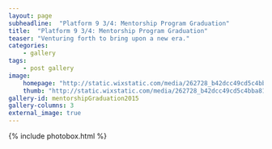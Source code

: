```yaml
---
layout: page
subheadline:  "Platform 9 3/4: Mentorship Program Graduation"
title:  "Platform 9 3/4: Mentorship Program Graduation"
teaser: "Venturing forth to bring upon a new era."
categories:
    - gallery
tags:
    - post gallery
image:
    homepage: "http://static.wixstatic.com/media/262728_b42dcc49cd5c4bba814719da6cedad09.jpg"
    thumb: "http://static.wixstatic.com/media/262728_b42dcc49cd5c4bba814719da6cedad09.jpg"
gallery-id: mentorshipGraduation2015
gallery-columns: 3
external_image: true
---
```


{% include photobox.html %}
